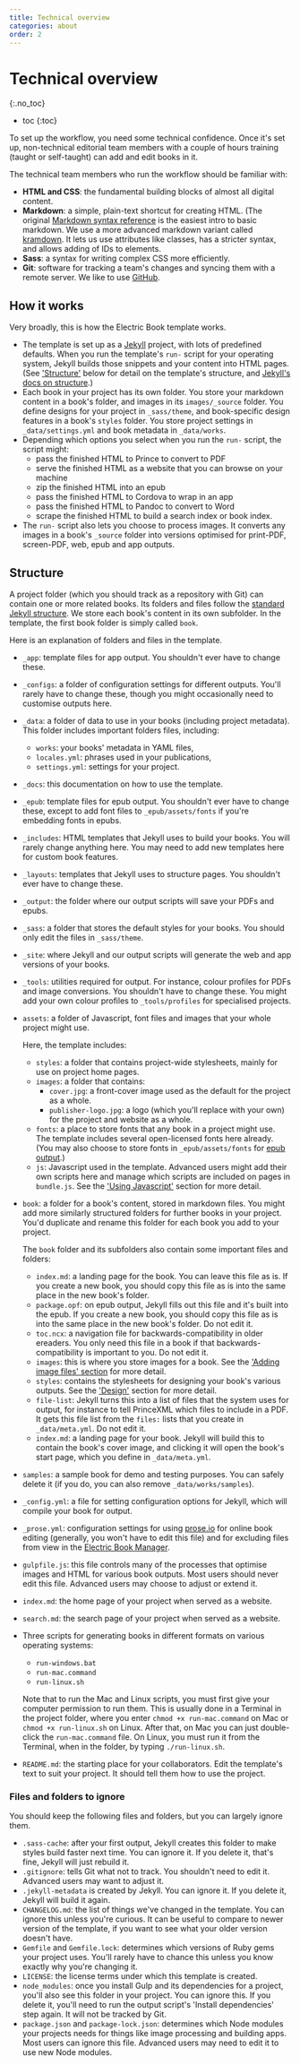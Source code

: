 ```yaml
---
title: Technical overview
categories: about
order: 2
---
```


# Technical overview
{:.no_toc}

* toc
{:toc}

To set up the workflow, you need some technical confidence. Once it's set up, non-technical editorial team members with a couple of hours training (taught or self-taught) can add and edit books in it.

The technical team members who run the workflow should be familiar with:

*   **HTML and CSS**: the fundamental building blocks of almost all digital content.
*   **Markdown**: a simple, plain-text shortcut for creating HTML. (The original [Markdown syntax reference](https://daringfireball.net/projects/markdown/syntax) is the easiest intro to basic markdown. We use a more advanced markdown variant called [kramdown](https://kramdown.gettalong.org). It lets us use attributes like classes, has a stricter syntax, and allows adding of IDs to elements.
*   **Sass**: a syntax for writing complex CSS more efficiently.
*   **Git**: software for tracking a team's changes and syncing them with a remote server. We like to use [GitHub](https://github.com).

## How it works

Very broadly, this is how the Electric Book template works.

*   The template is set up as a [Jekyll](https://jekyllrb.com/) project, with lots of predefined defaults. When you run the template's `run-` script for your operating system, Jekyll builds those snippets and your content into HTML pages. (See ['Structure'](#structure) below for detail on the template's structure, and [Jekyll's docs on structure](https://jekyllrb.com/docs/structure/).)
*   Each book in your project has its own folder. You store your markdown content in a book's folder, and images in its `images/_source` folder. You define designs for your project in `_sass/theme`, and book-specific design features in a book's `styles` folder. You store project settings in `_data/settings.yml` and book metadata in `_data/works`.
*   Depending which options you select when you run the `run-` script, the script might:
    * pass the finished HTML to Prince to convert to PDF
    * serve the finished HTML as a website that you can browse on your machine
    * zip the finished HTML into an epub
    * pass the finished HTML to Cordova to wrap in an app
    * pass the finished HTML to Pandoc to convert to Word
    * scrape the finished HTML to build a search index or book index.
*   The `run-` script also lets you choose to process images. It converts any images in a book's `_source` folder into versions optimised for print-PDF, screen-PDF, web, epub and app outputs.

## Structure

A project folder (which you should track as a repository with Git) can contain one or more related books. Its folders and files follow the [standard Jekyll structure](https://jekyllrb.com/docs/structure/). We store each book's content in its own subfolder. In the template, the first book folder is simply called `book`.

Here is an explanation of folders and files in the template.

*   `_app`: template files for app output. You shouldn't ever have to change these.
*   `_configs`: a folder of configuration settings for different outputs. You'll rarely have to change these, though you might occasionally need to customise outputs here.
*   `_data`: a folder of data to use in your books (including project metadata). This folder includes important folders files, including:

    * `works`: your books' metadata in YAML files,
    * `locales.yml`: phrases used in your publications,
    * `settings.yml`: settings for your project.

*   `_docs`: this documentation on how to use the template.
*   `_epub`: template files for epub output. You shouldn't ever have to change these, except to add font files to `_epub/assets/fonts` if you're embedding fonts in epubs.
*   `_includes`: HTML templates that Jekyll uses to build your books. You will rarely change anything here. You may need to add new templates here for custom book features.
*   `_layouts`: templates that Jekyll uses to structure pages. You shouldn't ever have to change these.
*   `_output`: the folder where our output scripts will save your PDFs and epubs.
*   `_sass`: a folder that stores the default styles for your books. You should only edit the files in `_sass/theme`.
*   `_site`: where Jekyll and our output scripts will generate the web and app versions of your books.
*   `_tools`: utilities required for output. For instance, colour profiles for PDFs and image conversions. You shouldn't have to change these. You might add your own colour profiles to `_tools/profiles` for specialised projects.
*   `assets`: a folder of Javascript, font files and images that your whole project might use.

    Here, the template includes:

    *   `styles`: a folder that contains project-wide stylesheets, mainly for use on project home pages.
    *   `images`: a folder that contains:
        -   `cover.jpg`: a front-cover image used as the default for the project as a whole.
        -   `publisher-logo.jpg`: a logo (which you'll replace with your own) for the project and website as a whole.
    *   `fonts`: a place to store fonts that any book in a project might use. The template includes several open-licensed fonts here already. (You may also choose to store fonts in `_epub/assets/fonts` for [epub output](../output/epub-output.html#fonts).)
    *   `js`: Javascript used in the template. Advanced users might add their own scripts here and manage which scripts are included on pages in `bundle.js`. See the ['Using Javascript'](../advanced/javascript.html) section for more detail.

*   `book`: a folder for a book's content, stored in markdown files. You might add more similarly structured folders for further books in your project. You'd duplicate and rename this folder for each book you add to your project.

    The `book` folder and its subfolders also contain some important files and folders:

     *   `index.md`: a landing page for the book. You can leave this file as is. If you create a new book, you should copy this file as is into the same place in the new book's folder.
     *   `package.opf`: on epub output, Jekyll fills out this file and it's built into the epub. If you create a new book, you should copy this file as is into the same place in the new book's folder. Do not edit it.
     *   `toc.ncx`: a navigation file for backwards-compatibility in older ereaders. You only need this file in a book if that backwards-compatibility is important to you. Do not edit it.
     *   `images`: this is where you store images for a book. See the ['Adding image files' section](../images/adding-image-files.html) for more detail.
     *   `styles`: contains the stylesheets for designing your book's various outputs. See the ['Design'](../layout/design.html) section for more detail.
     *  `file-list`: Jekyll turns this into a list of files that the system uses for output, for instance to tell PrinceXML which files to include in a PDF. It gets this file list from the `files:` lists that you create in `_data/meta.yml`. Do not edit it.
     * `index.md`: a landing page for your book. Jekyll will build this to contain the book's cover image, and clicking it will open the book's start page, which you define in `_data/meta.yml`.

*   `samples`: a sample book for demo and testing purposes. You can safely delete it (if you do, you can also remove `_data/works/samples`).
*   `_config.yml`: a file for setting configuration options for Jekyll, which will compile your book for output.
*   `_prose.yml`: configuration settings for using [prose.io](https://prose.io) for online book editing (generally, you won't have to edit this file) and for excluding files from view in the [Electric Book Manager](https://electricbookworks.github.io/electric-book-gui/).
*   `gulpfile.js`: this file controls many of the processes that optimise images and HTML for various book outputs. Most users should never edit this file. Advanced users may choose to adjust or extend it.
*   `index.md`: the home page of your project when served as a website.
*   `search.md`: the search page of your project when served as a website.
*   Three scripts for generating books in different formats on various operating systems:

    *   `run-windows.bat`
    *   `run-mac.command`
    *   `run-linux.sh`

    Note that to run the Mac and Linux scripts, you must first give your computer permission to run them. This is usually done in a Terminal in the project folder, where you enter `chmod +x run-mac.command` on Mac or `chmod +x run-linux.sh` on Linux. After that, on Mac you can just double-click the `run-mac.command` file. On Linux, you must run it from the Terminal, when in the folder, by typing `./run-linux.sh`.

*   `README.md`: the starting place for your collaborators. Edit the template's text to suit your project. It should tell them how to use the project.

### Files and folders to ignore

You should keep the following files and folders, but you can largely ignore them.

*   `.sass-cache`: after your first output, Jekyll creates this folder to make styles build faster next time. You can ignore it. If you delete it, that's fine, Jekyll will just rebuild it.
*   `.gitignore`: tells Git what not to track. You shouldn't need to edit it. Advanced users may want to adjust it.
*   `.jekyll-metadata` is created by Jekyll. You can ignore it. If you delete it, Jekyll will build it again.
*    `CHANGELOG.md`: the list of things we've changed in the template. You can ignore this unless you're curious. It can be useful to compare to newer version of the template, if you want to see what your older version doesn't have.
*   `Gemfile` and `Gemfile.lock`: determines which versions of Ruby gems your project uses. You'll rarely have to chance this unless you know exactly why you're changing it.
*   `LICENSE`: the license terms under which this template is created.
*   `node_modules`: once you install Gulp and its dependencies for a project, you'll also see this folder in your project. You can ignore this. If you delete it, you'll need to run the output script's 'Install dependencies' step again. It will not be tracked by Git.
*   `package.json` and `package-lock.json`: determines which Node modules your projects needs for things like image processing and building apps. Most users can ignore this file. Advanced users may need to edit it to use new Node modules.
